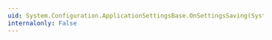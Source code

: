 ```yaml
---
uid: System.Configuration.ApplicationSettingsBase.OnSettingsSaving(System.Object,System.ComponentModel.CancelEventArgs)
internalonly: False
---
```

